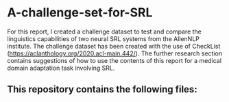 # A-challenge-set-for-SRL

For this report, I created a challenge dataset to test and compare the
linguistics capabilities of two neural SRL systems from the AllenNLP
institute. The challenge dataset has been created with the use of
CheckList (https://aclanthology.org/2020.acl-main.442/). The further
research section contains suggestions of how to use the contents of this
report for a medical domain adaptation task involving SRL.

This repository contains the following files:
- 
